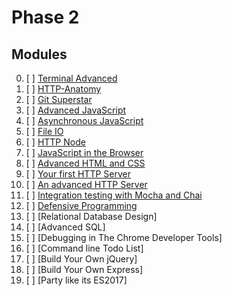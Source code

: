 # Phase 2

## Modules

0. [ ] [Terminal Advanced](../modules/Terminal-Advanced)
0. [ ] [HTTP-Anatomy](../modules/HTTP-Anatomy)
0. [ ] [Git Superstar](../modules/Git-Superstar)
0. [ ] [Advanced JavaScript](../modules/Advanced-JavaScript)
0. [ ] [Asynchronous JavaScript](../modules/Asynchronous-JavaScript)
0. [ ] [File IO](../modules/File-IO)
0. [ ] [HTTP Node](../modules/HTTP-Node)
0. [ ] [JavaScript in the Browser](../modules/JavaScript-in-the-Browser)
0. [ ] [Advanced HTML and CSS](../modules/Advanced-HTML-and-CSS)
0. [ ] [Your first HTTP Server](../modules/Your-First-HTTP-Server/)
0. [ ] [An advanced HTTP Server](../modules/Your-Second-HTTP-Server/)
0. [ ] [Integration testing with Mocha and Chai](../modules/Integration-Testing-With-Mocha-And-Chai)
0. [ ] [Defensive Programming](../modules/Defensive-Programming)
0. [ ] [Relational Database Design]
0. [ ] [Advanced SQL]
0. [ ] [Debugging in The Chrome Developer Tools]
0. [ ] [Command line Todo List]
0. [ ] [Build Your Own jQuery]
0. [ ] [Build Your Own Express]
0. [ ] [Party like its ES2017]
